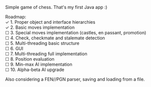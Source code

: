 Simple game of chess. That's my first Java app :)  
  
Roadmap:  
✓ 1. Proper object and interface hierarchies  
✓ 2. Basic moves implementation   
☐ 3. Special moves implementation (castles, en passant, promotion)  
☐ 4. Check, checkmate and stalemate detection  
☐ 5. Multi-threading basic structure  
☐ 6. GUI  
☐ 7. Multi-threading full implementation  
☐ 8. Position evaluation  
☐ 9. Min-max AI implementation  
☐ 10. Alpha-beta AI upgrade  
  
Also considering a FEN//PGN parser, saving and loading from a file.  
